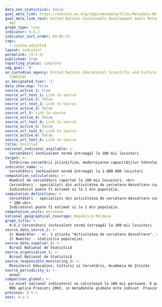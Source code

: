 ```yaml
---
data_non_statistical: false
goal_meta_link: https://unstats.un.org/sdgs/metadata/files/Metadata-09-05-02.pdf
goal_meta_link_text: United Nations Sustainable Development Goals Metadata (PDF 382
  KB)
graph_type: line
indicator: 9.5.2
indicator_sort_order: 09-05-02
tags:
  - custom.adjusted
layout: indicator
permalink: /9-5-2/
published: true
reporting_status: complete
sdg_goal: '9'
un_custodian_agency: United Nations Educational Scientific and Cultural Organization
  (UNESCO)
un_designated_tier: '1'
data_show_map: false
source_active_1: true
source_url_text_1: Link to source
source_active_2: false
source_url_text_2: Link to Source
source_active_3: false
source_url_3: Link to source
source_active_4: false
source_url_text_4: Link to source
source_active_5: false
source_url_text_5: Link to source
source_active_6: false
source_url_text_6: Link to source
title: Untitled
national_indicator_available: >-
  Cercetători (echivalent normă întreagă) la 100 mii locuitori
target: >-
  Întărirea cercetării științifice, modernizarea capacităților tehnologice ale sectoarelor   industriale în toate țările, în special țările în curs de dezvoltare, până în 2030;  încurajarea inovațiilor și creșterea semnificativă a numărului de angajați în cercetare și dezvoltare la 1 milion de locuitori și a cheltuielilor publice și private de cercetare și dezvoltare
indicator_name: >-
  Cercetători (echivalent normă întreagă) la 1.000.000 locuitori
computation_calculations: >-
  Numărul de cercetători raportat la 100 mii locuitori. <br> 
  Cercetători - specialiști din activitatea de cercetare-dezvoltare care realizează nemijlocit crearea de noi cunoștințe, produse, procedee, metode și sisteme, precum și gestionarea acestor genuri de activitate. „echivalent normă întreagă (ENI)” (persoană-an) = timpul lucrat săptămânal în baza contractului * luni complete lucrate * 100.<br> 
  Indicatorul poate fi estimat si la 1 mln populație.
computation_definitions: >-
  Cercetători - specialiști din activitatea de cercetare-dezvoltare care realizează nemijlocit crearea de noi cunoștințe, produse, procedee, metode și sisteme, precum și gestionarea acestor genuri de activitate. „echivalent normă întreagă (ENI)” (persoană-an) = timpul lucrat săptămânal în baza contractului * luni complete lucrate<br> 
  * 100.<br> 
  Indicatorul poate fi estimat si la 1 mln populație.
computation_units: persoane
national_geographical_coverage: Republica Moldova
graph_title: >-
  9.5.2 Cercetători (echivalent normă întreagă) la 100 mii locuitori
source_data_source_1: >-
  1) Numărător - nr. 1 știința "Activitatea de cercetare dezvoltare". <br> 
  2) Numitor - statistica populației
source_data_supplier_1: >-
  Biroul Național de Statistică
source_organisation_1: >-
  Biroul Național de Statistică
source_responsible_monitoring_1: >-
  Ministerul Educației, Culturii și Cercetării, Academia de Științe
source_periodicity_1: >-
  anual
comparison_global: >-
  La nivel național indicatorul se calculează la 100 mii persoane. E posibil de raportat si la 1 mln.<br> 
  BNS aplica Frascati 2002, in metadatele globale este indicat  Frascati 2015.
previous: 9-5-1
next: 9-a-1
---
```

